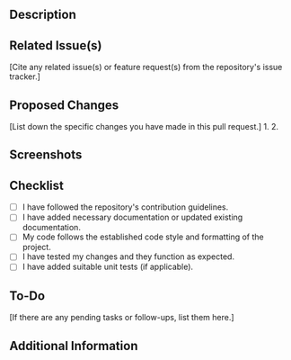 ## Description
<!--Provide a brief description of the changes or feature you're adding.-->

## Related Issue(s)
[Cite any related issue(s) or feature request(s) from the repository's issue tracker.]

## Proposed Changes
[List down the specific changes you have made in this pull request.]
1. 
2. 


## Screenshots
<!--[Please upload screenshots of the affected screens if applicable.]-->

## Checklist
- [ ] I have followed the repository's contribution guidelines.
- [ ] I have added necessary documentation or updated existing documentation.
- [ ] My code follows the established code style and formatting of the project.
- [ ] I have tested my changes and they function as expected.
- [ ] I have added suitable unit tests (if applicable).

## To-Do
[If there are any pending tasks or follow-ups, list them here.]

## Additional Information
<!--[Include any additional information that may be relevant, such as screenshots, GIFs, or links to external resources.]-->
